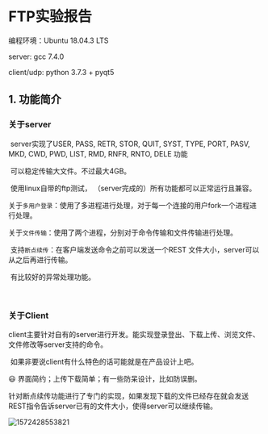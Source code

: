 # FTP实验报告

编程环境：Ubuntu 18.04.3 LTS

server: gcc 7.4.0

client/udp: python 3.7.3 + pyqt5

## 1. 功能简介

### 关于server

​	server实现了USER, PASS, RETR, STOR, QUIT, SYST, TYPE, PORT, PASV, MKD, CWD, PWD, LIST, RMD, RNFR, RNTO, DELE 功能

​	可以稳定传输大文件。不过最大4GB。

​	使用linux自带的ftp测试， （server完成的）所有功能都可以正常运行且兼容。

​	关于```多用户登录```：使用了多进程进行处理，对于每一个连接的用户fork一个进程进行处理。

​	关于```文件传输```：使用了两个进程，分别对于命令传输和文件传输进行处理。

​	支持```断点续传```：在客户端发送命令之前可以发送一个REST 文件大小，server可以从之后再进行传输。

​	有比较好的异常处理功能。

​	

### 关于Client

​	client主要针对自有的server进行开发。能实现登录登出、下载上传、浏览文件、文件修改等server支持的命令。

​	如果非要说client有什么特色的话可能就是在产品设计上吧。

:smiley: 界面简约；上传下载简单；有一些防呆设计，比如防误删。

​	针对断点续传功能进行了专门的实现，如果发现下载的文件已经存在就会发送REST指令告诉server已有的文件大小，使得server可以继续传输。



![1572428553821](/home/shilong/.config/Typora/typora-user-images/1572428553821.png)



